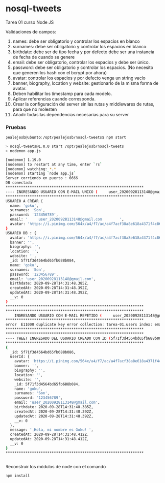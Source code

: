 # nosql-tweets
Tarea 01 curso Node JS

Validaciones de campos:
1. names: debe ser obligatorio y controlar los espacios en blanco
2. surnames: debe ser obligatorio y controlar los espacios en blanco
3. birthdate: debe ser de tipo fecha y por defecto debe ser una instancia de fecha de
cuando se genere
4. email: debe ser obligatorio, controlar los espacios y debe ser único.
5. password: debe ser obligatorio y controlar los espacios. (No necesito que generen
los hash con el bcrypt por ahora)
6. avatar: controlar los espacios y por defecto venga un string vacío
7. banner, biography, location y website: gestionarlo de la misma forma de avatar.
8. Deben habilitar los timestamp para cada modelo.
9. Aplicar referencias cuando corresponda.
10. Crear la configuración del server sin las rutas y middlewares de rutas, para que no
molesten
11. Añadir todas las dependencias necesarias para su server



### Pruebas
```sh
pealejosb@ubunto:/opt/pealejosb/nosql-tweets$ npm start

> nosql-tweets@1.0.0 start /opt/pealejosb/nosql-tweets
> nodemon app.js

[nodemon] 1.19.0
[nodemon] to restart at any time, enter `rs`
[nodemon] watching: *.*
[nodemon] starting `node app.js`
Server corriendo en puerto : 6666
DB conectada
***************************************************************
---- INGRESANDO USUARIO CON E-MAIL UNICO (     user_20200928113148@gmail.com        ) ---
***************************************************************
USUARIO A CREAR {
  name: 'goku',
  surnames: 'Son',
  password: '123456789',
  email: '     user_20200928113148@gmail.com        ',
  avatar: 'https://i.pinimg.com/564x/a4/f7/ac/a4f7acf38a8e618a4371f4c86c68c8c2.jpg'
}
USUARIO DB : {
  avatar: 'https://i.pinimg.com/564x/a4/f7/ac/a4f7acf38a8e618a4371f4c86c68c8c2.jpg',
  banner: '',
  biography: '',
  location: '',
  website: '',
  _id: 5f71f3d4564bd65fb688b084,
  name: 'goku',
  surnames: 'Son',
  password: '123456789',
  email: 'user_20200928113148@gmail.com',
  birthdate: 2020-09-28T14:31:48.385Z,
  createdAt: 2020-09-28T14:31:48.392Z,
  updatedAt: 2020-09-28T14:31:48.392Z,
  __v: 0
}
***************************************************************
***************************************************************
    INGRESANDO USUARIO CON E-MAIL REPETIDO (     user_20200928113148@gmail.com        )  
***************************************************************
error  E11000 duplicate key error collection: tarea-01.users index: email_1 dup key: { : "user_20200928113148@gmail.com" }
***************************************************************
***************************************************************
---- TWEET INGRESADO DEL USUARIO CREADO CON ID (5f71f3d4564bd65fb688b084) ---
***************************************************************
{
  _id: 5f71f3d4564bd65fb688b086,
  userId: {
    avatar: 'https://i.pinimg.com/564x/a4/f7/ac/a4f7acf38a8e618a4371f4c86c68c8c2.jpg',
    banner: '',
    biography: '',
    location: '',
    website: '',
    _id: 5f71f3d4564bd65fb688b084,
    name: 'goku',
    surnames: 'Son',
    password: '123456789',
    email: 'user_20200928113148@gmail.com',
    birthdate: 2020-09-28T14:31:48.385Z,
    createdAt: 2020-09-28T14:31:48.392Z,
    updatedAt: 2020-09-28T14:31:48.392Z,
    __v: 0
  },
  message: '¡Hola, mi nombre es Goku! ',
  createdAt: 2020-09-28T14:31:48.412Z,
  updatedAt: 2020-09-28T14:31:48.412Z,
  __v: 0
}
***************************************************************



```



Reconstruir los módulos de node con el comando

```
npm install
```
